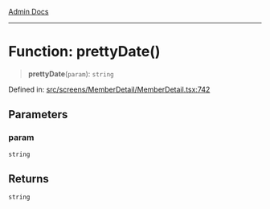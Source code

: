 [Admin Docs](/)

***

# Function: prettyDate()

> **prettyDate**(`param`): `string`

Defined in: [src/screens/MemberDetail/MemberDetail.tsx:742](https://github.com/Aad1tya27/talawa-admin/blob/dd4a08e622d0fa38bcf9758a530e8cdf917dbac8/src/screens/MemberDetail/MemberDetail.tsx#L742)

## Parameters

### param

`string`

## Returns

`string`
